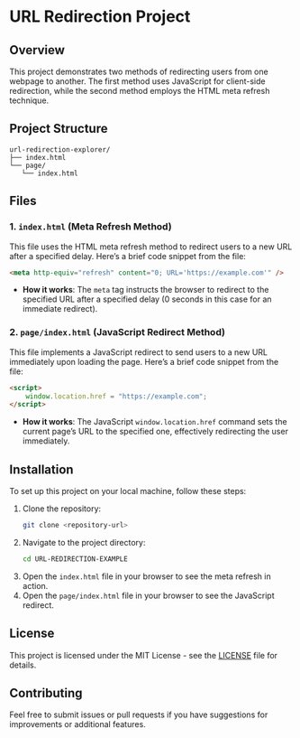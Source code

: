 # URL Redirection Project

## Overview
This project demonstrates two methods of redirecting users from one webpage to another. The first method uses JavaScript for client-side redirection, while the second method employs the HTML meta refresh technique. 

## Project Structure

```
url-redirection-explorer/
├── index.html
└── page/
   └── index.html
```

## Files

### 1. `index.html` (Meta Refresh Method)
This file uses the HTML meta refresh method to redirect users to a new URL after a specified delay. Here’s a brief code snippet from the file:

```html
<meta http-equiv="refresh" content="0; URL='https://example.com'" />
```
- **How it works**: The `meta` tag instructs the browser to redirect to the specified URL after a specified delay (0 seconds in this case for an immediate redirect).

### 2. `page/index.html` (JavaScript Redirect Method)
This file implements a JavaScript redirect to send users to a new URL immediately upon loading the page. Here’s a brief code snippet from the file:

```html
<script>
    window.location.href = "https://example.com";
</script>
```
- **How it works**: The JavaScript `window.location.href` command sets the current page’s URL to the specified one, effectively redirecting the user immediately.

## Installation
To set up this project on your local machine, follow these steps:
1. Clone the repository:
   ```bash
   git clone <repository-url>
   ```
2. Navigate to the project directory:
   ```bash
   cd URL-REDIRECTION-EXAMPLE
   ```
3. Open the `index.html` file in your browser to see the meta refresh in action.
4. Open the `page/index.html` file in your browser to see the JavaScript redirect.

## License
This project is licensed under the MIT License - see the [LICENSE](LICENSE) file for details.

## Contributing
Feel free to submit issues or pull requests if you have suggestions for improvements or additional features.